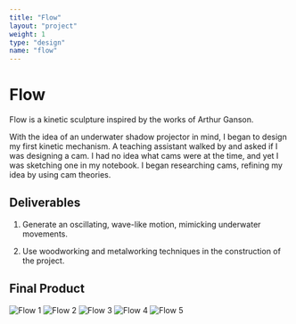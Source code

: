 ```yaml
---
title: "Flow"
layout: "project"
weight: 1
type: "design"
name: "flow"
---
```


# Flow

Flow is a kinetic sculpture inspired by the works of Arthur Ganson.

With the idea of an underwater shadow projector in mind, I began to design my first kinetic mechanism. A teaching assistant walked by and asked if I was designing a cam. I had no idea what cams were at the time, and yet I was sketching one in my notebook. I began researching cams, refining my idea by using cam theories.

## Deliverables

1) Generate an oscillating, wave-like motion, mimicking underwater movements.

2) Use woodworking and metalworking techniques in the construction of the project.


## Final Product

![Flow 1](/img/_DSC0724.jpg)
![Flow 2](/img/_DSC0729.jpg)
![Flow 3](/img/_DSC0741.jpg)
![Flow 4](/img/_DSC0801.jpg)
![Flow 5](/img/_DSC0758.jpg)
